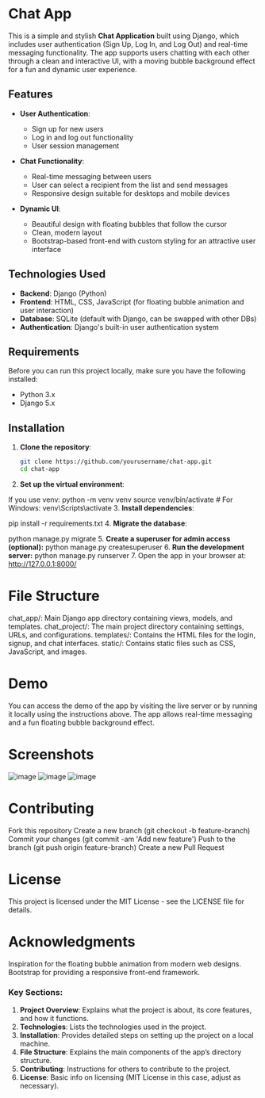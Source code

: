 # Chat App

This is a simple and stylish **Chat Application** built using Django, which includes user authentication (Sign Up, Log In, and Log Out) and real-time messaging functionality. The app supports users chatting with each other through a clean and interactive UI, with a moving bubble background effect for a fun and dynamic user experience.

## Features

- **User Authentication**: 
  - Sign up for new users
  - Log in and log out functionality
  - User session management

- **Chat Functionality**:
  - Real-time messaging between users
  - User can select a recipient from the list and send messages
  - Responsive design suitable for desktops and mobile devices

- **Dynamic UI**:
  - Beautiful design with floating bubbles that follow the cursor
  - Clean, modern layout
  - Bootstrap-based front-end with custom styling for an attractive user interface

## Technologies Used

- **Backend**: Django (Python)
- **Frontend**: HTML, CSS, JavaScript (for floating bubble animation and user interaction)
- **Database**: SQLite (default with Django, can be swapped with other DBs)
- **Authentication**: Django's built-in user authentication system

## Requirements

Before you can run this project locally, make sure you have the following installed:

- Python 3.x
- Django 5.x

## Installation

1. **Clone the repository**:

   ```bash
   git clone https://github.com/yourusername/chat-app.git
   cd chat-app
2. **Set up the virtual environment**:

  If you use venv:
  python -m venv venv
  source venv/bin/activate  # For Windows: venv\Scripts\activate
3. **Install dependencies**:

  pip install -r requirements.txt
4. **Migrate the database**:

  python manage.py migrate
5. **Create a superuser for admin access (optional):**
  python manage.py createsuperuser
6. **Run the development server:**
   python manage.py runserver
7. Open the app in your browser at: http://127.0.0.1:8000/

# File Structure
chat_app/: Main Django app directory containing views, models, and templates.
chat_project/: The main project directory containing settings, URLs, and configurations.
templates/: Contains the HTML files for the login, signup, and chat interfaces.
static/: Contains static files such as CSS, JavaScript, and images.

# Demo
You can access the demo of the app by visiting the live server or by running it locally using the instructions above.
The app allows real-time messaging and a fun floating bubble background effect.

# Screenshots
![image](https://github.com/user-attachments/assets/29447529-4f0d-4bd1-87b5-17bcd2e8bf01)
![image](https://github.com/user-attachments/assets/7a300761-1caa-4a35-a044-0283e7d1be65)
![image](https://github.com/user-attachments/assets/ec82cf27-e40f-49d5-900b-c0f017014842)

# Contributing
Fork this repository
Create a new branch (git checkout -b feature-branch)
Commit your changes (git commit -am 'Add new feature')
Push to the branch (git push origin feature-branch)
Create a new Pull Request

# License
This project is licensed under the MIT License - see the LICENSE file for details.

# Acknowledgments
Inspiration for the floating bubble animation from modern web designs.
Bootstrap for providing a responsive front-end framework.

  
### Key Sections:
1. **Project Overview**: Explains what the project is about, its core features, and how it functions.
2. **Technologies**: Lists the technologies used in the project.
3. **Installation**: Provides detailed steps on setting up the project on a local machine.
4. **File Structure**: Explains the main components of the app’s directory structure.
5. **Contributing**: Instructions for others to contribute to the project.
6. **License**: Basic info on licensing (MIT License in this case, adjust as necessary).



